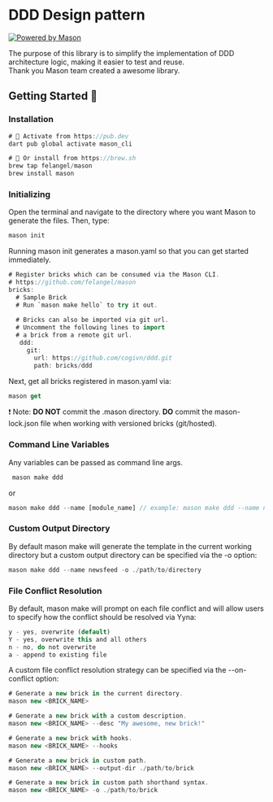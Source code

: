 # DDD Design pattern

[![Powered by Mason](https://img.shields.io/endpoint?url=https%3A%2F%2Ftinyurl.com%2Fmason-badge)](https://github.com/felangel/mason)

The purpose of this library is to simplify the implementation of DDD architecture logic, making it easier to test and reuse.<br/>
Thank you Mason team created a awesome library.

## Getting Started 🚀

### Installation 
```gradle
# 🎯 Activate from https://pub.dev
dart pub global activate mason_cli

# 🍺 Or install from https://brew.sh
brew tap felangel/mason
brew install mason
```
### Initializing 
Open the terminal and navigate to the directory where you want Mason to generate the files. Then, type:
```gradle
mason init
```
Running mason init generates a mason.yaml so that you can get started immediately.
```dart
# Register bricks which can be consumed via the Mason CLI.
# https://github.com/felangel/mason
bricks:
  # Sample Brick
  # Run `mason make hello` to try it out.
  
  # Bricks can also be imported via git url.
  # Uncomment the following lines to import
  # a brick from a remote git url.
   ddd:
     git:
       url: https://github.com/cogivn/ddd.git
       path: bricks/ddd

```
Next, get all bricks registered in mason.yaml via:
```dart
mason get
```
❗ Note: **DO NOT** commit the .mason directory. **DO** commit the mason-lock.json file when working with versioned bricks (git/hosted).

### Command Line Variables 
Any variables can be passed as command line args.
```dart
 mason make ddd
```
or 
```dart
mason make ddd --name [module_name] // example: mason make ddd --name newsfeed
```
### Custom Output Directory 
By default mason make will generate the template in the current working directory but a custom output directory can be specified via the -o option:
```dart
mason make ddd --name newsfeed -o ./path/to/directory
```

### File Conflict Resolution 
By default, mason make will prompt on each file conflict and will allow users to specify how the conflict should be resolved via Yyna:
```dart
y - yes, overwrite (default)
Y - yes, overwrite this and all others
n - no, do not overwrite
a - append to existing file
```
A custom file conflict resolution strategy can be specified via the --on-conflict option:
```dart
# Generate a new brick in the current directory.
mason new <BRICK_NAME>

# Generate a new brick with a custom description.
mason new <BRICK_NAME> --desc "My awesome, new brick!"

# Generate a new brick with hooks.
mason new <BRICK_NAME> --hooks

# Generate a new brick in custom path.
mason new <BRICK_NAME> --output-dir ./path/to/brick

# Generate a new brick in custom path shorthand syntax.
mason new <BRICK_NAME> -o ./path/to/brick
```

